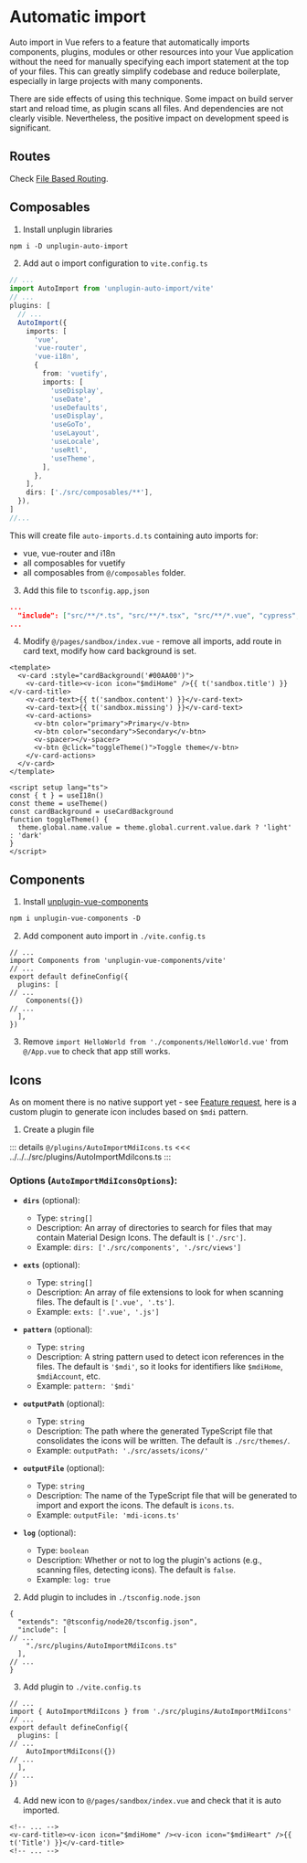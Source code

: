 # Automatic import

Auto import in Vue refers to a feature that automatically imports components, plugins, modules or other resources into your Vue application without the need for manually specifying each import statement at the top of your files. This can greatly simplify codebase and reduce boilerplate, especially in large projects with many components.

There are side effects of using this technique. Some impact on build server start and reload time, as plugin scans all files. And dependencies are not clearly visible. Nevertheless, the positive impact on development speed is significant.

## Routes

Check [File Based Routing](file-based-routing.md).

## Composables

1. Install unplugin libraries

```ps
npm i -D unplugin-auto-import
```

2. Add aut o import configuration to `vite.config.ts`

```ts
// ...
import AutoImport from 'unplugin-auto-import/vite'
// ...
plugins: [
  // ...
  AutoImport({
    imports: [
      'vue',
      'vue-router',
      'vue-i18n',
      {
        from: 'vuetify',
        imports: [
          'useDisplay',
          'useDate',
          'useDefaults',
          'useDisplay',
          'useGoTo',
          'useLayout',
          'useLocale',
          'useRtl',
          'useTheme',
        ],
      },
    ],
    dirs: ['./src/composables/**'],
  }),
]
//...
```

This will create file `auto-imports.d.ts` containing auto imports for:

- vue, vue-router and i18n
- all composables for vuetify
- all composables from `@/composables` folder.

3. Add this file to `tsconfig.app,json`

```json
...
  "include": ["src/**/*.ts", "src/**/*.tsx", "src/**/*.vue", "cypress", "./cypress.d.ts", "./auto-imports.d.ts"],
...
```

4. Modify `@/pages/sandbox/index.vue` - remove all imports, add route in card text, modify how card background is set.

```vue
<template>
  <v-card :style="cardBackground('#00AA00')">
    <v-card-title><v-icon icon="$mdiHome" />{{ t('sandbox.title') }}</v-card-title>
    <v-card-text>{{ t('sandbox.content') }}</v-card-text>
    <v-card-text>{{ t('sandbox.missing') }}</v-card-text>
    <v-card-actions>
      <v-btn color="primary">Primary</v-btn>
      <v-btn color="secondary">Secondary</v-btn>
      <v-spacer></v-spacer>
      <v-btn @click="toggleTheme()">Toggle theme</v-btn>
    </v-card-actions>
  </v-card>
</template>

<script setup lang="ts">
const { t } = useI18n()
const theme = useTheme()
const cardBackground = useCardBackground
function toggleTheme() {
  theme.global.name.value = theme.global.current.value.dark ? 'light' : 'dark'
}
</script>
```

## Components

1. Install [unplugin-vue-components](https://github.com/unplugin/unplugin-vue-components)

```ps
npm i unplugin-vue-components -D
```

2. Add component auto import in `./vite.config.ts`

```ts{2,7}
// ...
import Components from 'unplugin-vue-components/vite'
// ...
export default defineConfig({
  plugins: [
// ...
    Components({})
// ...
  ],
})
```

3. Remove `import HelloWorld from './components/HelloWorld.vue'` from `@/App.vue` to check that app still works.

## Icons

As on moment there is no native support yet - see [Feature request](https://github.com/vuetifyjs/vuetify-loader/issues/86), here is a custom plugin to generate icon includes based on `$mdi` pattern.

1. Create a plugin file

::: details `@/plugins/AutoImportMdiIcons.ts`
<<< ../../../src/plugins/AutoImportMdiIcons.ts
:::

### Options (`AutoImportMdiIconsOptions`):

- **`dirs`** (optional):

  - Type: `string[]`
  - Description: An array of directories to search for files that may contain Material Design Icons. The default is `['./src']`.
  - Example: `dirs: ['./src/components', './src/views']`

- **`exts`** (optional):

  - Type: `string[]`
  - Description: An array of file extensions to look for when scanning files. The default is `['.vue', '.ts']`.
  - Example: `exts: ['.vue', '.js']`

- **`pattern`** (optional):

  - Type: `string`
  - Description: A string pattern used to detect icon references in the files. The default is `'$mdi'`, so it looks for identifiers like `$mdiHome`, `$mdiAccount`, etc.
  - Example: `pattern: '$mdi'`

- **`outputPath`** (optional):

  - Type: `string`
  - Description: The path where the generated TypeScript file that consolidates the icons will be written. The default is `./src/themes/`.
  - Example: `outputPath: './src/assets/icons/'`

- **`outputFile`** (optional):

  - Type: `string`
  - Description: The name of the TypeScript file that will be generated to import and export the icons. The default is `icons.ts`.
  - Example: `outputFile: 'mdi-icons.ts'`

- **`log`** (optional):
  - Type: `boolean`
  - Description: Whether or not to log the plugin's actions (e.g., scanning files, detecting icons). The default is `false`.
  - Example: `log: true`

2. Add plugin to includes in `./tsconfig.node.json`

```json{5}
{
  "extends": "@tsconfig/node20/tsconfig.json",
  "include": [
// ...
    "./src/plugins/AutoImportMdiIcons.ts"
  ],
// ...
}
```

3. Add plugin to `./vite.config.ts`

```ts{2,7}
// ...
import { AutoImportMdiIcons } from './src/plugins/AutoImportMdiIcons'
// ...
export default defineConfig({
  plugins: [
// ...
    AutoImportMdiIcons({})
// ...
  ],
// ...
})
```

4. Add new icon to `@/pages/sandbox/index.vue` and check that it is auto imported.

```vue
<!-- ... -->
<v-card-title><v-icon icon="$mdiHome" /><v-icon icon="$mdiHeart" />{{ t('Title') }}</v-card-title>
<!-- ... -->
```
